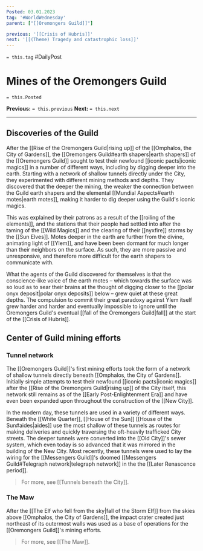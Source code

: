 ```yaml
---
Posted: 03.01.2023
tag: '#WorldWednesday'
parent: ["[[Oremongers Guild]]"]

previous: '[[Crisis of Hubris]]'
next: '[[(Theme) Tragedy and catastrophic loss]]'
---
```

`= this.tag` #DailyPost 
# Mines of the Oremongers Guild
`= this.Posted`

**Previous:** `= this.previous`
**Next:** `= this.next`

---

## Discoveries of the Guild

After the [[Rise of the Oremongers Guild|rising up]] of the [[Omphalos, the City of Gardens]], the [[Oremongers Guild#earth shapers|earth shapers]] of the [[Oremongers Guild]] sought to test their newfound [[iconic pacts|iconic magics]] in a number of different ways, including by digging deeper into the earth. Starting with a network of shallow tunnels directly under the City, they experimented with different mining methods and depths. They discovered that the deeper the mining, the weaker the connection between the Guild earth shapers and the elemental [[Mundial Aspects#earth motes|earth motes]], making it harder to dig deeper using the Guild's iconic magics.

This was explained by their patrons as a result of the [[roiling of the elements]], and the stations that their people had settled into after the taming of the [[Wild Magics]] and the clearing of their [[nyxfire]] storms by the [[Sun Elves]]. Motes deeper in the earth are further from the divine, animating light of [[Ylem]], and have been been dormant for much longer than their neighbors on the surface. As such, they are more passive and unresponsive, and therefore more difficult for the earth shapers to communicate with.

What the agents of the Guild discovered for themselves is that the conscience-like voice of the earth motes – which towards the surface was so loud as to sear their brains at the thought of digging closer to the [[polar onyx deposit|polar onyx deposits]] below – grew quiet at these great depths. The compulsion to commit their great paradoxy against Ylem itself grew harder and harder and eventually impossible to ignore until the Oremongers Guild's eventual [[fall of the Oremongers Guild|fall]] at the start of the [[Crisis of Hubris]].

## Center of Guild mining efforts

### Tunnel network

The [[Oremongers Guild]]'s first mining efforts took the form of a network of shallow tunnels directly beneath [[Omphalos, the City of Gardens]]. Initially simple attempts to test their newfound [[iconic pacts|iconic magics]] after the [[Rise of the Oremongers Guild|rising up]] of the City itself, this network still remains as of the [[Early Post-Enlightenment Era]] and have even been expanded upon throughout the construction of the [[New City]].

In the modern day, these tunnels are used in a variety of different ways. Beneath the [[White Quarter]], [[House of the Sun]] [[House of the Sun#aides|aides]] use the most shallow of these tunnels as routes for making deliveries and quickly traversing the oft-heavily trafficked City streets. The deeper tunnels were converted into the [[Old City]]'s sewer system, which even today is so advanced that it was mirrored in the building of the New City. Most recently, these tunnels were used to lay the wiring for the [[Messengers Guild]]'s doomed [[Messengers Guild#Telegraph network|telegraph network]] in the the [[Later Renascence period]].

> For more, see [[Tunnels beneath the City]].

### The Maw

After the [[The Elf who fell from the sky|fall of the Storm Elf]] from the skies above [[Omphalos, the City of Gardens]], the impact crater created just northeast of its outermost walls was used as a base of operations for the [[Oremongers Guild]]'s mining efforts.

> For more, see [[The Maw]].